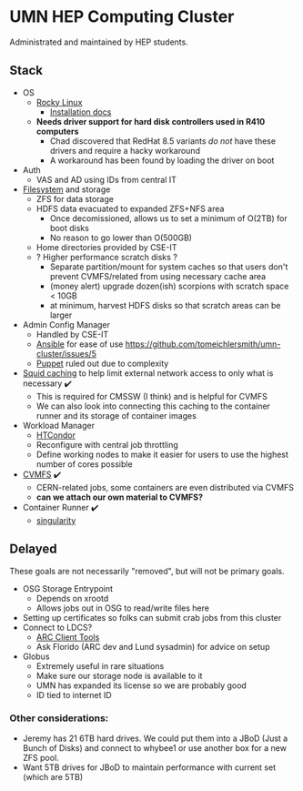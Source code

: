 # UMN HEP Computing Cluster

Administrated and maintained by HEP students.

## Stack

- OS
  - [Rocky Linux](https://rockylinux.org/)
    - [Installation docs](https://docs.rockylinux.org/guides/installation/)
  - **Needs driver support for hard disk controllers used in R410 computers**
    - Chad discovered that RedHat 8.5 variants _do not_ have these drivers and require a hacky workaround
    - A workaround has been found by loading the driver on boot
- Auth
  - VAS and AD using IDs from central IT
- [Filesystem](filesystem) and storage
  - ZFS for data storage
  - HDFS data evacuated to expanded ZFS+NFS area
    - Once decomissioned, allows us to set a minimum of O(2TB) for boot disks
    - No reason to go lower than O(500GB) 
  - Home directories provided by CSE-IT
  - ? Higher performance scratch disks ?
    - Separate partition/mount for system caches so that users don't prevent CVMFS/related from using necessary cache area
    - (money alert) upgrade dozen(ish) scorpions with scratch space < 10GB
    - at minimum, harvest HDFS disks so that scratch areas can be larger
- Admin Config Manager
  - Handled by CSE-IT
  - [Ansible](https://docs.ansible.com/) for ease of use https://github.com/tomeichlersmith/umn-cluster/issues/5
  - [Puppet](https://puppet.com/docs/) ruled out due to complexity
- [Squid caching](http://www.squid-cache.org/) to help limit external network access to only what is necessary ✔️
  - This is required for CMSSW (I think) and is helpful for CVMFS
  - We can also look into connecting this caching to the container runner and its storage of container images
- Workload Manager
  - [HTCondor](https://htcondor.org/)
  - Reconfigure with central job throttling
  - Define working nodes to make it easier for users to use the highest number of cores possible
- [CVMFS](https://cernvm.cern.ch/fs/) ✔️
  - CERN-related jobs, some containers are even distributed via CVMFS
  - **can we attach our own material to CVMFS?**
- Container Runner ✔️
  - [singularity](https://sylabs.io/guides/3.7/user-guide/) 

## Delayed
These goals are not necessarily "removed", but will not be primary goals.
- OSG Storage Entrypoint
  - Depends on xrootd
  - Allows jobs out in OSG to read/write files here
- Setting up certificates so folks can submit crab jobs from this cluster
- Connect to LDCS?
  - [ARC Client Tools](https://www.nordugrid.org/arc/arc6/users/client_install.html)
  - Ask Florido (ARC dev and Lund sysadmin) for advice on setup
- Globus
  - Extremely useful in rare situations
  - Make sure our storage node is available to it
  - UMN has expanded its license so we are probably good
  - ID tied to internet ID

### Other considerations:
- Jeremy has 21 6TB hard drives. We could put them into a JBoD (Just a Bunch of Disks) and connect to whybee1 or use another box for a new ZFS pool.
- Want 5TB drives for JBoD to maintain performance with current set (which are 5TB)

